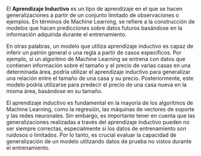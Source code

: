 
El **Aprendizaje Inductivo** es un tipo de aprendizaje en el que se hacen generalizaciones a partir de un conjunto limitado de observaciones o ejemplos. En términos de Machine Learning, se refiere a la construcción de modelos que hacen predicciones sobre datos futuros basándose en la información adquirida durante el entrenamiento.

En otras palabras, un modelo que utiliza aprendizaje inductivo es capaz de inferir un patrón general o una regla a partir de casos específicos. Por ejemplo, si un algoritmo de Machine Learning se entrena con datos que contienen información sobre el tamaño y el precio de varias casas en una determinada área, podría utilizar el aprendizaje inductivo para generalizar una relación entre el tamaño de una casa y su precio. Posteriormente, este modelo podría utilizarse para predecir el precio de una casa nueva en la misma área, basándose en su tamaño.

El aprendizaje inductivo es fundamental en la mayoría de los algoritmos de Machine Learning, como la regresión, las máquinas de vectores de soporte y las redes neuronales. Sin embargo, es importante tener en cuenta que las generalizaciones realizadas a través del aprendizaje inductivo pueden no ser siempre correctas, especialmente si los datos de entrenamiento son ruidosos o limitados. Por lo tanto, es crucial evaluar la capacidad de generalización de un modelo utilizando datos de prueba no vistos durante el entrenamiento.
